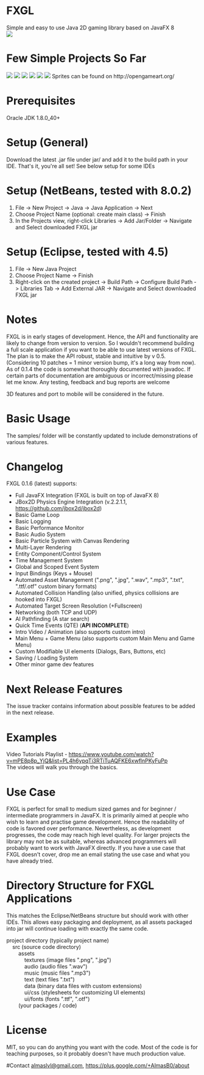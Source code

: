 # FXGL
Simple and easy to use Java 2D gaming library based on JavaFX 8<br/>
<img src="http://almasb.github.io/LearnJavaGameDev/tutorials/images/fxgl/FXGL.png" />

# Few Simple Projects So Far<br/>
<img src="http://almasb.github.io/LearnJavaGameDev/tutorials/images/fxgl/FXGL_Menu.jpg" />
<img src="http://almasb.github.io/LearnJavaGameDev/tutorials/images/fxgl/FXGL_Pacman.png" />
<img src="http://almasb.github.io/LearnJavaGameDev/tutorials/images/fxgl/FXGL_Physics.jpg" />
<img src="http://almasb.github.io/LearnJavaGameDev/tutorials/images/fxgl/FXGL_Platformer.jpg" />
<img src="http://almasb.github.io/LearnJavaGameDev/tutorials/images/fxgl/FXGL_RPG.png" />
<img src="http://almasb.github.io/LearnJavaGameDev/tutorials/images/fxgl/FXGL24_FXWars2.jpg" />
Sprites can be found on http://opengameart.org/

# Prerequisites
Oracle JDK 1.8.0_40+

# Setup (General)
Download the latest .jar file under jar/ and add it to the build path
in your IDE. That's it, you're all set! See below setup for some IDEs

# Setup (NetBeans, tested with 8.0.2)
1. File -> New Project -> Java -> Java Application -> Next
2. Choose Project Name (optional: create main class) -> Finish
3. In the Projects view, right-click Libraries -> Add Jar/Folder -> Navigate and Select downloaded FXGL jar

# Setup (Eclipse, tested with 4.5)
1. File -> New Java Project
2. Choose Project Name -> Finish
3. Right-click on the created project -> Build Path -> Configure Build Path -> 
    Libraries Tab -> Add External JAR -> Navigate and Select downloaded FXGL jar

# Notes
FXGL is in early stages of development. Hence, the API and functionality are likely to change from version to version.
So I wouldn't recommend building a full scale application if you want to be able to use latest versions of FXGL.
The plan is to make the API robust, stable and intuitive by v 0.5.
(Considering 10 patches = 1 minor version bump, it's a long way from now). As of 0.1.4 the code is somewhat
thoroughly documented with javadoc. If certain parts of documentation are ambiguous or incorrect/missing please let me know.
Any testing, feedback and bug reports are welcome <br/>

3D features and port to mobile will be considered in the future.

# Basic Usage
The samples/ folder will be constantly updated to include demonstrations of various features.

# Changelog
FXGL 0.1.6 (latest) supports:
* Full JavaFX Integration (FXGL is built on top of JavaFX 8)
* JBox2D Physics Engine Integration (v.2.2.1.1, https://github.com/jbox2d/jbox2d)
* Basic Game Loop
* Basic Logging
* Basic Performance Monitor
* Basic Audio System
* Basic Particle System with Canvas Rendering
* Multi-Layer Rendering
* Entity Component/Control System
* Time Management System
* Global and Scoped Event System
* Input Bindings (Keys + Mouse)
* Automated Asset Management (".png", ".jpg", ".wav", ".mp3", ".txt", ".ttf/.otf" custom binary formats)
* Automated Collision Handling (also unified, physics collisions are hooked into FXGL)
* Automated Target Screen Resolution (+Fullscreen)
* Networking (both TCP and UDP)
* AI Pathfinding (A star search)
* Quick Time Events (QTE) (<b>API INCOMPLETE</b>)
* Intro Video / Animation (also supports custom intro)
* Main Menu + Game Menu (also supports custom Main Menu and Game Menu)
* Custom Modifiable UI elements (Dialogs, Bars, Buttons, etc)
* Saving / Loading System
* Other minor game dev features

# Next Release Features
The issue tracker contains information about possible features to be added in
the next release.

# Examples
Video Tutorials Playlist - https://www.youtube.com/watch?v=mPE8p8p_YjQ&list=PL4h6ypqTi3RTiTuAQFKE6xwflnPKyFuPp <br/>
The videos will walk you through the basics.

# Use Case
FXGL is perfect for small to medium sized games and for beginner / intermediate programmers in JavaFX.
It is primarily aimed at people who wish to learn and practise game development. Hence the readability of
code is favored over performance. Nevertheless, as development progresses, the code may reach
high level quality.
For larger projects the library may not be as suitable, whereas advanced programmers will probably want to work
with JavaFX directly. If you have a use case that FXGL doesn't cover, drop me an email stating the use case and what you have already tried.

# Directory Structure for FXGL Applications
This matches the Eclipse/NetBeans structure but should work with other IDEs.
This allows easy packaging and deployment, as all assets packaged into jar will continue loading with
exactly the same code.

project directory (typically project name)<br />
&nbsp;&nbsp;&nbsp;&nbsp;src (source code directory)<br />
&nbsp;&nbsp;&nbsp;&nbsp;&nbsp;&nbsp;&nbsp;&nbsp;assets<br />
&nbsp;&nbsp;&nbsp;&nbsp;&nbsp;&nbsp;&nbsp;&nbsp;&nbsp;&nbsp;&nbsp;&nbsp;textures (image files ".png", ".jpg")<br />
&nbsp;&nbsp;&nbsp;&nbsp;&nbsp;&nbsp;&nbsp;&nbsp;&nbsp;&nbsp;&nbsp;&nbsp;audio (audio files ".wav")<br />
&nbsp;&nbsp;&nbsp;&nbsp;&nbsp;&nbsp;&nbsp;&nbsp;&nbsp;&nbsp;&nbsp;&nbsp;music (music files ".mp3")<br />
&nbsp;&nbsp;&nbsp;&nbsp;&nbsp;&nbsp;&nbsp;&nbsp;&nbsp;&nbsp;&nbsp;&nbsp;text (text files ".txt")<br />
&nbsp;&nbsp;&nbsp;&nbsp;&nbsp;&nbsp;&nbsp;&nbsp;&nbsp;&nbsp;&nbsp;&nbsp;data (binary data files with custom extensions)<br />
&nbsp;&nbsp;&nbsp;&nbsp;&nbsp;&nbsp;&nbsp;&nbsp;&nbsp;&nbsp;&nbsp;&nbsp;ui/css (stylesheets for customizing UI elements)<br />
&nbsp;&nbsp;&nbsp;&nbsp;&nbsp;&nbsp;&nbsp;&nbsp;&nbsp;&nbsp;&nbsp;&nbsp;ui/fonts (fonts ".ttf", ".otf")<br />
&nbsp;&nbsp;&nbsp;&nbsp;&nbsp;&nbsp;&nbsp;&nbsp;(your packages / code)
            
# License
MIT, so you can do anything you want with the code. Most of the code is for teaching purposes, so it probably doesn't have much production value.

#Contact
almaslvl@gmail.com, https://plus.google.com/+AlmasB0/about